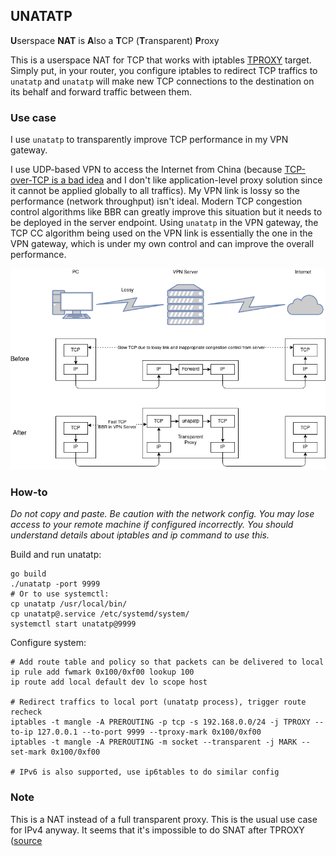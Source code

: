 ## UNATATP

**U**serspace **NAT** is **A**lso a **T**CP (**T**ransparent) **P**roxy 

This is a userspace NAT for TCP that works with iptables [TPROXY](https://www.kernel.org/doc/Documentation/networking/tproxy.txt) target.
Simply put, in your router, you configure iptables to redirect TCP traffics
to `unatatp` and `unatatp` will make new TCP connections to the destination on its behalf
and forward traffic between them.

### Use case

I use `unatatp` to transparently improve TCP performance in my VPN gateway.

I use UDP-based VPN to access the Internet from China
(because [TCP-over-TCP is a bad idea](http://sites.inka.de/bigred/devel/tcp-tcp.html)
and I don't like application-level proxy solution since it cannot be applied globally to all traffics).
My VPN link is lossy so the performance (network throughput) isn't ideal.
Modern TCP congestion control algorithms like BBR can greatly improve this situation
but it needs to be deployed in the server endpoint.
Using `unatatp` in the VPN gateway, the TCP CC algorithm being used on the VPN link
is essentially the one in the VPN gateway, which is under my own control and
can improve the overall performance.

![network diagram](./docs/unatatp.png)

### How-to

*Do not copy and paste. Be caution with the network config. You may lose access to your remote machine if configured incorrectly.*
*You should understand details about iptables and ip command to use this.*

Build and run unatatp:

```
go build
./unatatp -port 9999
# Or to use systemctl:
cp unatatp /usr/local/bin/
cp unatatp@.service /etc/systemd/system/
systemctl start unatatp@9999
```

Configure system:
```
# Add route table and policy so that packets can be delivered to local
ip rule add fwmark 0x100/0xf00 lookup 100
ip route add local default dev lo scope host 

# Redirect traffics to local port (unatatp process), trigger route recheck
iptables -t mangle -A PREROUTING -p tcp -s 192.168.0.0/24 -j TPROXY --to-ip 127.0.0.1 --to-port 9999 --tproxy-mark 0x100/0xf00
iptables -t mangle -A PREROUTING -m socket --transparent -j MARK --set-mark 0x100/0xf00

# IPv6 is also supported, use ip6tables to do similar config
```

### Note

This is a NAT instead of a full transparent proxy.
This is the usual use case for IPv4 anyway.
It seems that it's impossible to do SNAT after TPROXY ([source](https://lists.balabit.hu/pipermail/tproxy/2007-August/000489.html)
